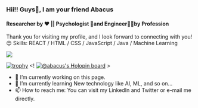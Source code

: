 ### Hii!! Guys👋, I am your friend Abacus 
#### Researcher by ❤️ || Psychologist 🧠and Engineer👨‍💻by Profession

Thank you for visiting my profile, and I look forward to connecting with you!😊
Skills:  REACT / HTML / CSS / JavaScript / Java / Machine Learning 

![](https://komarev.com/ghpvc/?username=AnuragSharma5893)


[![trophy](https://github-profile-trophy.vercel.app/?username=AnuragSharma5893)](https://github.com/AnuragSharma5893/github-profile-trophy)
<!  [![@abacus's Holopin board](https://holopin.io/api/user/board?user=abacus)](https://holopin.io/@abacus) >



- 🔭 I’m currently working on this page. 
- 🌱 I’m currently learning New technology like AI, ML, and so on... 
- 📫 How to reach me: You can visit my LinkedIn and Twitter or e-mail me directly. 
